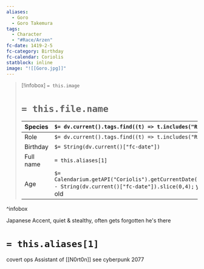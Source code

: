 ```yaml
---
aliases:
  - Goro
  - Goro Takemura
tags:
  - Character
  - "#Race/Arzen"
fc-date: 1419-2-5
fc-category: Birthday
fc-calendar: Coriolis
statblock: inline
image: "![[Goro.jpg]]"
---
```

> [!infobox]
> `= this.image`
> # `= this.file.name`
> | Species | `$= dv.current().tags.find((t) => t.includes("Race"))` |
> | ---- | ---- |
> | Role | `$= dv.current().tags.find((t) => t.includes("Role"))` |
> | Birthday | `$= String(dv.current()["fc-date"])` |
> | Full name | `= this.aliases[1]`|
> | Age | `$= Calendarium.getAPI("Coriolis").getCurrentDate().year - String(dv.current()["fc-date"]).slice(0,4);` years old|
^infobox

Japanese Accent, quiet & stealthy, often gets forgotten he's there
# `= this.aliases[1]`
covert ops Assistant of [[N0rt0n]]
see cyberpunk 2077